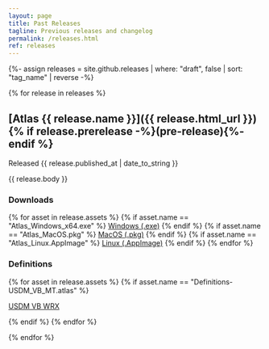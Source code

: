 ```yaml
---
layout: page
title: Past Releases
tagline: Previous releases and changelog
permalink: /releases.html
ref: releases
---
```


{%- assign releases = site.github.releases | where: "draft", false | sort: "tag_name" | reverse -%}

{% for release in releases %}

## [Atlas {{ release.name }}]({{ release.html_url }}) {% if release.prerelease -%}(pre-release){%- endif %}
Released <time datetime="{{ release.published_at | date_to_xmlschema }}">{{ release.published_at | date_to_string }}</time>

{{ release.body }}
### Downloads
{% for asset in release.assets %}
  {% if asset.name == "Atlas_Windows_x64.exe" %}
    <a href="{{ asset.browser_download_url }}" class="btn">Windows (.exe)</a>
  {% endif %}
  {% if asset.name == "Atlas_MacOS.pkg" %}
    <a href="{{ asset.browser_download_url }}" class="btn">MacOS (.pkg)</a>
  {% endif %}
  {% if asset.name == "Atlas_Linux.AppImage" %}
    <a href="{{ asset.browser_download_url }}" class="btn">Linux (.AppImage)</a>
  {% endif %}
{% endfor %}
### Definitions
{% for asset in release.assets %}
  {% if asset.name == "Definitions-USDM_VB_MT.atlas" %}
  
<a href="{{ asset.browser_download_url }}" class="btn">USDM VB WRX</a>

  {% endif %}
{% endfor %}

{% endfor %}


